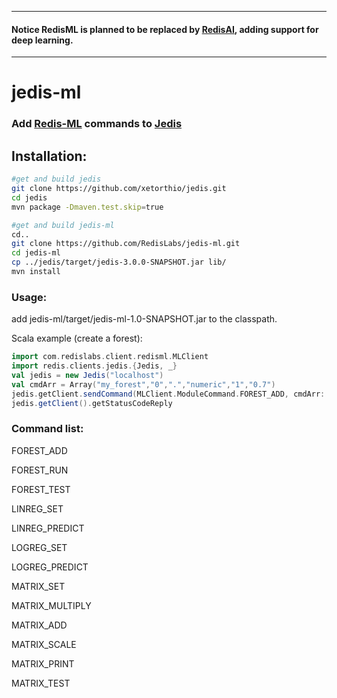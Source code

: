 ---
#### Notice RedisML is planned to be replaced by [RedisAI](http://redisai.io), adding support for deep learning.
***

# jedis-ml

### Add  [Redis-ML](https://github.com/RedisLabsModules/redis-ml "Redis-ML") commands to  [Jedis](https://github.com/xetorthio/jedis "Jedis")  


## Installation:

```sh
#get and build jedis
git clone https://github.com/xetorthio/jedis.git
cd jedis
mvn package -Dmaven.test.skip=true

#get and build jedis-ml
cd..
git clone https://github.com/RedisLabs/jedis-ml.git
cd jedis-ml
cp ../jedis/target/jedis-3.0.0-SNAPSHOT.jar lib/
mvn install 
```



### Usage:

add jedis-ml/target/jedis-ml-1.0-SNAPSHOT.jar to the classpath.

Scala example (create a forest):

```scala
import com.redislabs.client.redisml.MLClient
import redis.clients.jedis.{Jedis, _}
val jedis = new Jedis("localhost")
val cmdArr = Array("my_forest","0",".","numeric","1","0.7")
jedis.getClient.sendCommand(MLClient.ModuleCommand.FOREST_ADD, cmdArr: _*)
jedis.getClient().getStatusCodeReply
```



### Command list:

 FOREST_ADD 

 FOREST_RUN 

 FOREST_TEST 

 LINREG_SET

 LINREG_PREDICT 

 LOGREG_SET 

 LOGREG_PREDICT

 MATRIX_SET 

 MATRIX_MULTIPLY 

 MATRIX_ADD 

 MATRIX_SCALE

 MATRIX_PRINT 

 MATRIX_TEST 
